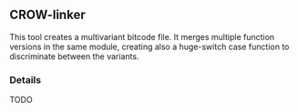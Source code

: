 ## CROW-linker

This tool creates a multivariant bitcode file. It merges multiple function versions in the same module, creating also a huge-switch case function to discriminate between the variants.

### Details

TODO